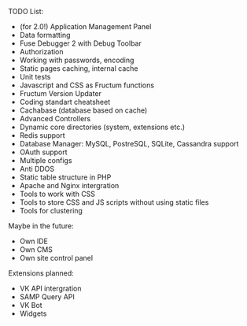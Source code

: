 TODO List:

- (for 2.0!) Application Management Panel
- Data formatting
- Fuse Debugger 2 with Debug Toolbar
- Authorization
- Working with passwords, encoding
- Static pages caching, internal cache
- Unit tests
- Javascript and CSS as Fructum functions
- Fructum Version Updater
- Coding standart cheatsheet
- Cachabase (database based on cache)
- Advanced Controllers
- Dynamic core directories (system, extensions etc.)
- Redis support
- Database Manager: MySQL, PostreSQL, SQLite, Cassandra support
- OAuth support
- Multiple configs
- Anti DDOS
- Static table structure in PHP
- Apache and Nginx intergration
- Tools to work with CSS
- Tools to store CSS and JS scripts without using static files
- Tools for clustering

Maybe in the future:
- Own IDE
- Own CMS
- Own site control panel

Extensions planned:
- VK API intergration
- SAMP Query API
- VK Bot
- Widgets